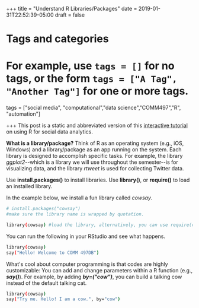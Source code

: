 +++
title = "Understand R Libraries/Packages"
date = 2019-01-31T22:52:39-05:00
draft = false

# Tags and categories
# For example, use `tags = []` for no tags, or the form `tags = ["A Tag", "Another Tag"]` for one or more tags.
tags = ["social media", "computational","data science","COMM497","R", "automation"]

+++
This post is a static and abbreviated version of this [interactive tutorial](https://curiositybits.shinyapps.io/R_social_data_analytics/#section-librariespackages) on using R for social data analytics.

**What is a library/package?**
Think of R as an operating system (e.g., iOS, Windows) and a library/package as an app running on the system. Each library is designed to accomplish specific tasks. For example, the library _ggplot2_--which is a library we will use throughout the semester--is for visualizing data, and the library _rtweet_ is used for collecting Twitter data.

Use **install.packages()** to install libraries. 
Use **library()**, or **require()** to load an installed library. 

In the example below, we install a fun library called _cowsay_.  

```sh
# install.packages("cowsay") 
#make sure the library name is wrapped by quotation. 

library(cowsay) #load the library, alternatively, you can use require(cowsay)
```

You can run the following in your RStudio and see what happens.

```sh
library(cowsay)
say("Hello! Welcome to COMM 497DB")
```

What's cool about computer programming is that codes are highly customizable: You can add and change parameters within a R function (e.g., **_say()_**). For example, by adding **_by=("cow")_**, you can build a talking cow instead of the default talking cat. 

```sh
library(cowsay)
say("Try me. Hello! I am a cow.", by="cow")
```

